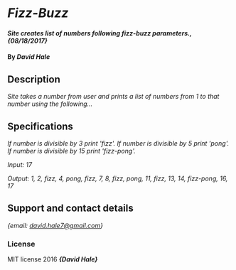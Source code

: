 # _Fizz-Buzz_

#### _Site creates list of numbers following fizz-buzz parameters., {08/18/2017}_

#### By _**David Hale**_

## Description

_Site takes a number from user and prints a list of numbers from 1 to that number using the following..._

## Specifications

_If number is divisible by 3 print 'fizz'. If number is divisible by 5 print 'pong'. If number is divisible by 15 print 'fizz-pong'._

_Input: 17_

_Output: 1, 2, fizz, 4, pong, fizz, 7, 8, fizz, pong, 11, fizz, 13, 14, fizz-pong, 16, 17_

## Support and contact details

_{email: david.hale7@gmail.com}_


### License

MIT license 2016 **_{David Hale}_**
